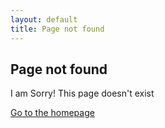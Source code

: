 ```yaml
---
layout: default
title: Page not found
---
```

## Page not found

I am Sorry! This page doesn't exist

[Go to the homepage](/ "Back to homepage")